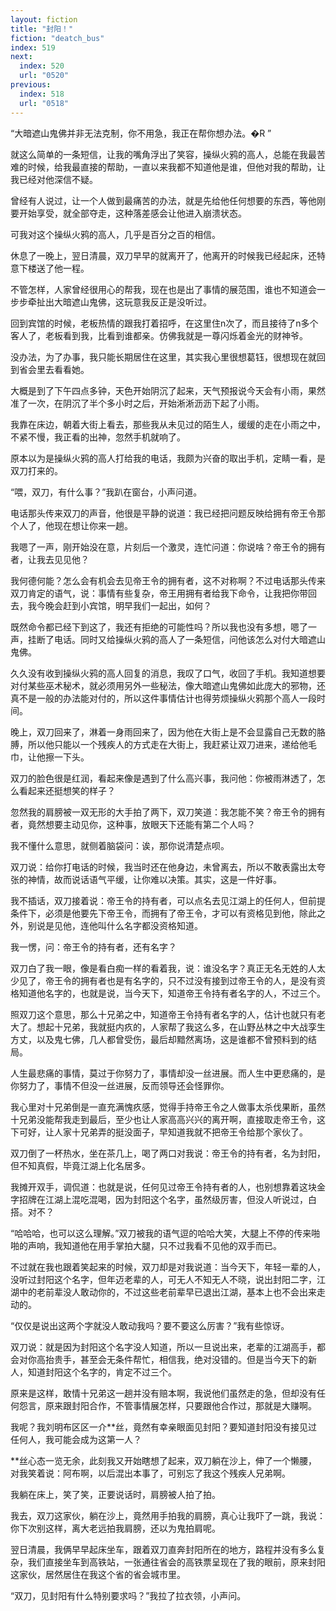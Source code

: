 ```yaml
---
layout: fiction
title: "封阳！"
fiction: "deatch_bus"
index: 519
next:
  index: 520
  url: "0520"
previous:
  index: 518
  url: "0518"
---
```

“大暗遮山鬼佛并非无法克制，你不用急，我正在帮你想办法。�R ”

就这么简单的一条短信，让我的嘴角浮出了笑容，操纵火鸦的高人，总能在我最苦难的时候，给我最直接的帮助，一直以来我都不知道他是谁，但他对我的帮助，让我已经对他深信不疑。

曾经有人说过，让一个人做到最痛苦的办法，就是先给他任何想要的东西，等他刚要开始享受，就全部夺走，这种落差感会让他进入崩溃状态。

可我对这个操纵火鸦的高人，几乎是百分之百的相信。

休息了一晚上，翌日清晨，双刀早早的就离开了，他离开的时候我已经起床，还特意下楼送了他一程。

不管怎样，人家曾经很用心的帮我，现在也是出了事情的展范围，谁也不知道会一步步牵扯出大暗遮山鬼佛，这玩意我反正是没听过。

回到宾馆的时候，老板热情的跟我打着招呼，在这里住n次了，而且接待了n多个客人了，老板看到我，比看到谁都亲。仿佛我就是一尊闪烁着金光的财神爷。

没办法，为了办事，我只能长期居住在这里，其实我心里很想葛钰，很想现在就回到省会里去看看她。

大概是到了下午四点多钟，天色开始阴沉了起来，天气预报说今天会有小雨，果然准了一次，在阴沉了半个多小时之后，开始淅淅沥沥下起了小雨。

我靠在床边，朝着大街上看去，那些我从未见过的陌生人，缓缓的走在小雨之中，不紧不慢，我正看的出神，忽然手机就响了。

原本以为是操纵火鸦的高人打给我的电话，我颇为兴奋的取出手机，定睛一看，是双刀打来的。

“喂，双刀，有什么事？”我趴在窗台，小声问道。

电话那头传来双刀的声音，他很是平静的说道：我已经把问题反映给拥有帝王令那个人了，他现在想让你来一趟。

我嗯了一声，刚开始没在意，片刻后一个激灵，连忙问道：你说啥？帝王令的拥有者，让我去见见他？

我何德何能？怎么会有机会去见帝王令的拥有者，这不对称啊？不过电话那头传来双刀肯定的语气，说：事情有些复杂，帝王用拥有者给我下命令，让我把你带回去，我今晚会赶到小宾馆，明早我们一起出，如何？

既然命令都已经下到这了，我还有拒绝的可能性吗？所以我也没有多想，嗯了一声，挂断了电话。同时又给操纵火鸦的高人了一条短信，问他该怎么对付大暗遮山鬼佛。

久久没有收到操纵火鸦的高人回复的消息，我叹了口气，收回了手机。我知道想要对付某些巫术秘术，就必须用另外一些秘法，像大暗遮山鬼佛如此庞大的邪物，还真不是一般的办法能对付的，所以这件事情估计也得劳烦操纵火鸦那个高人一段时间。

晚上，双刀回来了，淋着一身雨回来了，因为他在大街上是不会显露自己无数的胳膊，所以他只能以一个残疾人的方式走在大街上，我赶紧让双刀进来，递给他毛巾，让他擦一下头。

双刀的脸色很是红润，看起来像是遇到了什么高兴事，我问他：你被雨淋透了，怎么看起来还挺想笑的样子？

忽然我的肩膀被一双无形的大手拍了两下，双刀笑道：我怎能不笑？帝王令的拥有者，竟然想要主动见你，这种事，放眼天下还能有第二个人吗？

我不懂什么意思，就侧着脑袋问：诶，那你说清楚点呗。

双刀说：给你打电话的时候，我当时还在他身边，未曾离去，所以不敢表露出太夸张的神情，故而说话语气平缓，让你难以决策。其实，这是一件好事。

我不插话，双刀接着说：帝王令的持有者，可以点名去见江湖上的任何人，但前提条件下，必须是他要先下帝王令，而拥有了帝王令，才可以有资格见到他，除此之外，别说是见他，连他叫什么名字都没资格知道。

我一愣，问：帝王令的持有者，还有名字？

双刀白了我一眼，像是看白痴一样的看着我，说：谁没名字？真正无名无姓的人太少见了，帝王令的拥有者也是有名字的，只不过没有接到过帝王令的人，是没有资格知道他名字的，也就是说，当今天下，知道帝王令持有者名字的人，不过三个。

照双刀这个意思，那么十兄弟之中，知道帝王令持有者名字的人，估计也就只有老大了。想起十兄弟，我就挺内疚的，人家帮了我这么多，在山野丛林之中大战孪生方丈，以及鬼七佛，几人都曾受伤，最后却黯然离场，这是谁都不曾预料到的结局。

人生最悲痛的事情，莫过于你努力了，事情却没一丝进展。而人生中更悲痛的，是你努力了，事情不但没一丝进展，反而领导还会怪罪你。

我心里对十兄弟倒是一直充满愧疚感，觉得手持帝王令之人做事太杀伐果断，虽然十兄弟没能帮我走到最后，至少也让人家高高兴兴的离开啊，直接取走帝王令，这下可好，让人家十兄弟弄的挺没面子，早知道我就不把帝王令给那个家伙了。

双刀倒了一杯热水，坐在茶几上，喝了两口对我说：帝王令的持有者，名为封阳，但不知真假，毕竟江湖上化名居多。

我摊开双手，调侃道：也就是说，任何见过帝王令持有者的人，也别想靠着这块金字招牌在江湖上混吃混喝，因为封阳这个名字，虽然级厉害，但没人听说过，白搭。对不？

“哈哈哈，也可以这么理解。”双刀被我的语气逗的哈哈大笑，大腿上不停的传来啪啪的声响，我知道他在用手掌拍大腿，只不过我看不见他的双手而已。

不过就在我也跟着笑起来的时候，双刀却是对我说道：当今天下，年轻一辈的人，没听过封阳这个名字，但年迈老辈的人，可无人不知无人不晓，说出封阳二字，江湖中的老前辈没人敢动你的，不过这些老前辈早已退出江湖，基本上也不会出来走动的。

“仅仅是说出这两个字就没人敢动我吗？要不要这么厉害？”我有些惊讶。

双刀说：就是因为封阳这个名字没人知道，所以一旦说出来，老辈的江湖高手，都会对你高抬贵手，甚至会无条件帮忙，相信我，绝对没错的。但是当今天下的新人，知道封阳这个名字的，肯定不过三个。

原来是这样，敢情十兄弟这一趟并没有赔本啊，我说他们虽然走的急，但却没有任何怨言，原来跟封阳合作，不管事情展怎样，只要跟他合作过，那就是大赚啊。

我呢？我刘明布区区一介**丝，竟然有幸亲眼面见封阳？要知道封阳没有接见过任何人，我可能会成为这第一人？

**丝心态一览无余，此刻我又开始瞎想了起来，双刀躺在沙上，伸了一个懒腰，对我笑着说：阿布啊，以后混出本事了，可别忘了我这个残疾人兄弟啊。

我躺在床上，笑了笑，正要说话时，肩膀被人拍了拍。

我去，双刀这家伙，躺在沙上，竟然用手拍我的肩膀，真心让我吓了一跳，我说：你下次别这样，离大老远拍我肩膀，还以为鬼拍肩呢。

翌日清晨，我俩早早起床坐车，跟着双刀直奔封阳所在的地方，路程并没有多么复杂，我们直接坐车到高铁站，一张通往省会的高铁票呈现在了我的眼前，原来封阳这家伙，居然居住在我这个省的省会城市里。

“双刀，见封阳有什么特别要求吗？”我拉了拉衣领，小声问。